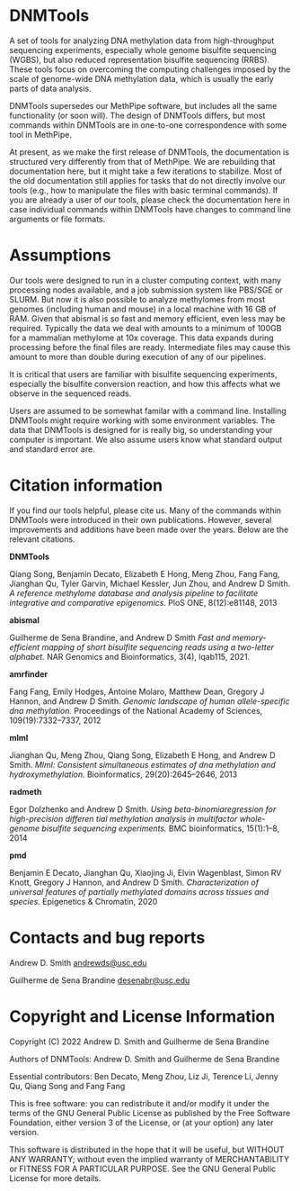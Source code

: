 # DNMTools

A set of tools for analyzing DNA methylation data from high-throughput
sequencing experiments, especially whole genome bisulfite sequencing
(WGBS), but also reduced representation bisulfite sequencing
(RRBS). These tools focus on overcoming the computing challenges
imposed by the scale of genome-wide DNA methylation data, which is
usually the early parts of data analysis.

DNMTools supersedes our MethPipe software, but includes all the same
functionality (or soon will). The design of DNMTools differs, but most
commands within DNMTools are in one-to-one correspondence with some
tool in MethPipe.

At present, as we make the first release of DNMTools, the
documentation is structured very differently from that of MethPipe. We
are rebuilding that documentation here, but it might take a few
iterations to stabilize. Most of the old documentation still applies
for tasks that do not directly involve our tools (e.g., how to
manipulate the files with basic terminal commands). If you are already
a user of our tools, please check the documentation here in case
individual commands within DNMTools have changes to command line
arguments or file formats.

# Assumptions

Our tools were designed to run in a cluster computing context, with
many processing nodes available, and a job submission system like
PBS/SGE or SLURM. But now it is also possible to analyze methylomes
from most genomes (including human and mouse) in a local machine with
16 GB of RAM. Given that abismal is so fast and memory efficient, even
less may be required. Typically the data we deal with amounts to a
minimum of 100GB for a mammalian methylome at 10x coverage. This data
expands during processing before the final files are ready.
Intermediate files may cause this amount to more than double during
execution of any of our pipelines.

It is critical that users are familiar with bisulfite sequencing
experiments, especially the bisulfite conversion reaction, and how
this affects what we observe in the sequenced reads.

Users are assumed to be somewhat familar with a command line.
Installing DNMTools might require working with some environment
variables. The data that DNMTools is designed for is really big, so
understanding your computer is important. We also assume users know
what standard output and standard error are.

# Citation information

If you find our tools helpful, please cite us. Many of the commands
within DNMTools were introduced in their own publications. However,
several improvements and additions have been made over the years.
Below are the relevant citations.

**DNMTools**

Qiang Song, Benjamin Decato, Elizabeth E Hong, Meng Zhou, Fang Fang,
Jianghan Qu, Tyler Garvin, Michael Kessler, Jun Zhou, and Andrew D
Smith. *A reference methylome database and analysis pipeline to
facilitate integrative and comparative epigenomics.* PloS ONE,
8(12):e81148, 2013

**abismal**

Guilherme de Sena Brandine, and Andrew D Smith *Fast and
memory-efficient mapping of short bisulfite sequencing reads using a
two-letter alphabet.* NAR Genomics and Bioinformatics, 3(4), lqab115,
2021.

**amrfinder**

Fang Fang, Emily Hodges, Antoine Molaro, Matthew Dean, Gregory J
Hannon, and Andrew D Smith. *Genomic landscape of human
allele-specific dna methylation.* Proceedings of the National Academy
of Sciences, 109(19):7332–7337, 2012

**mlml**

Jianghan Qu, Meng Zhou, Qiang Song, Elizabeth E Hong, and Andrew D
Smith. *Mlml: Consistent simultaneous estimates of dna methylation and
hydroxymethylation.* Bioinformatics, 29(20):2645–2646, 2013

**radmeth**

Egor Dolzhenko and Andrew D Smith.  *Using beta-binomiaregression for
high-precision differen tial methylation analysis in multifactor
whole-genome bisulfite sequencing experiments.* BMC bioinformatics,
15(1):1–8, 2014

**pmd**

Benjamin E Decato, Jianghan Qu, Xiaojing Ji, Elvin Wagenblast, Simon
RV Knott, Gregory J Hannon, and Andrew D Smith. *Characterization of
universal features of partially methylated domains across tissues and
species.* Epigenetics & Chromatin, 2020

Contacts and bug reports
========================

Andrew D. Smith
andrewds@usc.edu

Guilherme de Sena Brandine
desenabr@usc.edu

Copyright and License Information
=================================

Copyright (C) 2022
Andrew D. Smith and Guilherme de Sena Brandine

Authors of DNMTools: Andrew D. Smith and Guilherme de Sena Brandine

Essential contributors: Ben Decato, Meng Zhou, Liz Ji, Terence Li,
Jenny Qu, Qiang Song and Fang Fang

This is free software: you can redistribute it and/or modify it under
the terms of the GNU General Public License as published by the Free
Software Foundation, either version 3 of the License, or (at your
option) any later version.

This software is distributed in the hope that it will be useful, but
WITHOUT ANY WARRANTY; without even the implied warranty of
MERCHANTABILITY or FITNESS FOR A PARTICULAR PURPOSE.  See the GNU
General Public License for more details.
